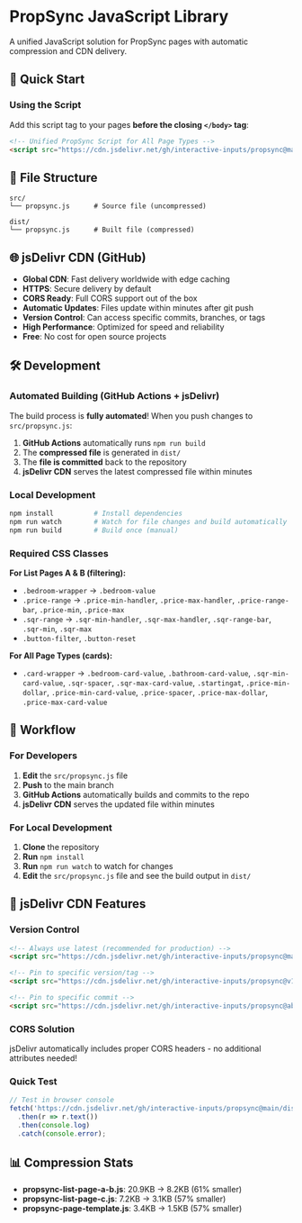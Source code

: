 # PropSync JavaScript Library

A unified JavaScript solution for PropSync pages with automatic compression and CDN delivery.

## 🚀 Quick Start

### Using the Script

Add this script tag to your pages **before the closing `</body>` tag**:

```html
<!-- Unified PropSync Script for All Page Types -->
<script src="https://cdn.jsdelivr.net/gh/interactive-inputs/propsync@main/dist/propsync.js"></script>
```

## 📁 File Structure

```
src/
└── propsync.js      # Source file (uncompressed)

dist/
└── propsync.js      # Built file (compressed)
```

## 🌐 jsDelivr CDN (GitHub)

- **Global CDN**: Fast delivery worldwide with edge caching
- **HTTPS**: Secure delivery by default
- **CORS Ready**: Full CORS support out of the box
- **Automatic Updates**: Files update within minutes after git push
- **Version Control**: Can access specific commits, branches, or tags
- **High Performance**: Optimized for speed and reliability
- **Free**: No cost for open source projects

## 🛠 Development

### Automated Building (GitHub Actions + jsDelivr)
The build process is **fully automated**! When you push changes to `src/propsync.js`:

1. **GitHub Actions** automatically runs `npm run build`
2. The **compressed file** is generated in `dist/`
3. The **file is committed** back to the repository
4. **jsDelivr CDN** serves the latest compressed file within minutes

### Local Development
```bash
npm install          # Install dependencies
npm run watch        # Watch for file changes and build automatically
npm run build        # Build once (manual)
```

### Required CSS Classes

**For List Pages A & B (filtering):**
- `.bedroom-wrapper` → `.bedroom-value`
- `.price-range` → `.price-min-handler`, `.price-max-handler`, `.price-range-bar`, `.price-min`, `.price-max`
- `.sqr-range` → `.sqr-min-handler`, `.sqr-max-handler`, `.sqr-range-bar`, `.sqr-min`, `.sqr-max`
- `.button-filter`, `.button-reset`

**For All Page Types (cards):**
- `.card-wrapper` → `.bedroom-card-value`, `.bathroom-card-value`, `.sqr-min-card-value`, `.sqr-spacer`, `.sqr-max-card-value`, `.startingat`, `.price-min-dollar`, `.price-min-card-value`, `.price-spacer`, `.price-max-dollar`, `.price-max-card-value`

## 🔄 Workflow

### For Developers
1. **Edit** the `src/propsync.js` file
2. **Push** to the main branch
3. **GitHub Actions** automatically builds and commits to the repo
4. **jsDelivr CDN** serves the updated file within minutes

### For Local Development
1. **Clone** the repository
2. **Run** `npm install`
3. **Run** `npm run watch` to watch for changes
4. **Edit** the `src/propsync.js` file and see the build output in `dist/`

## 🔧 jsDelivr CDN Features

### Version Control
```html
<!-- Always use latest (recommended for production) -->
<script src="https://cdn.jsdelivr.net/gh/interactive-inputs/propsync@main/dist/propsync.js"></script>

<!-- Pin to specific version/tag -->
<script src="https://cdn.jsdelivr.net/gh/interactive-inputs/propsync@v1.0.0/dist/propsync.js"></script>

<!-- Pin to specific commit -->
<script src="https://cdn.jsdelivr.net/gh/interactive-inputs/propsync@abc1234/dist/propsync.js"></script>
```

### CORS Solution
jsDelivr automatically includes proper CORS headers - no additional attributes needed!

### Quick Test
```javascript
// Test in browser console
fetch('https://cdn.jsdelivr.net/gh/interactive-inputs/propsync@main/dist/propsync.js')
  .then(r => r.text())
  .then(console.log)
  .catch(console.error);
```

## 📊 Compression Stats

- **propsync-list-page-a-b.js**: 20.9KB → 8.2KB (61% smaller)
- **propsync-list-page-c.js**: 7.2KB → 3.1KB (57% smaller)
- **propsync-page-template.js**: 3.4KB → 1.5KB (57% smaller)
